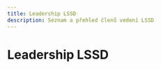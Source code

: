 ```yaml
---
title: Leadership LSSD
description: Seznam a přehled členů vedení LSSD
---
```

<script setup>
  const gAds = import.meta.env.VITE_GADS;
</script>

# Leadership LSSD

<!-- content -->